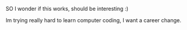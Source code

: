 SO I wonder if this works, should be interesting :)

Im trying really hard to learn computer coding, I want a career change.

